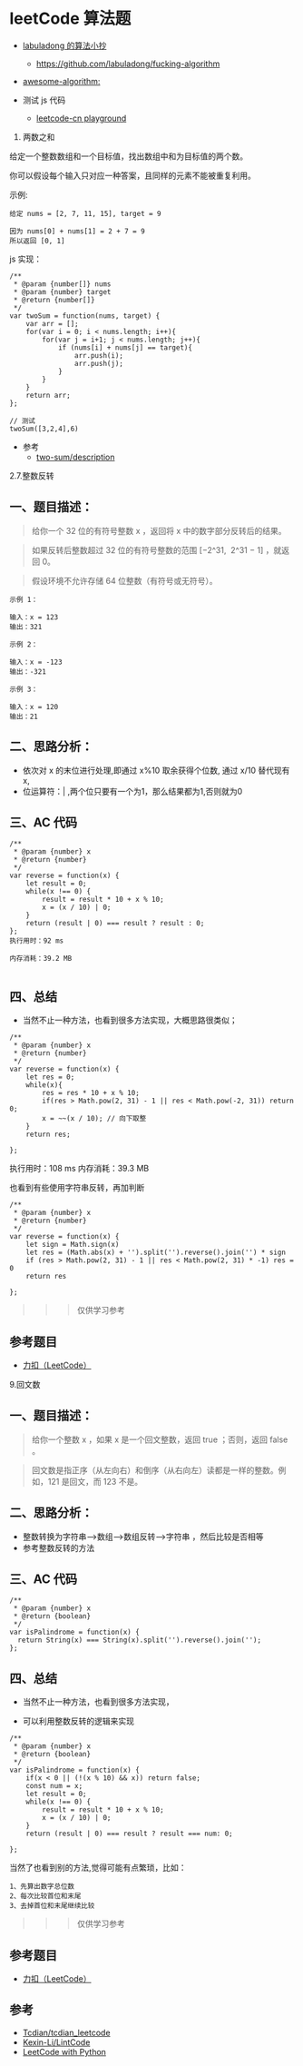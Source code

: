 #  leetCode 算法题

- [labuladong 的算法小抄](https://labuladong.gitbook.io/algo/)
  - https://github.com/labuladong/fucking-algorithm

- [awesome-algorithm: ](https://github.com/apachecn/awesome-algorithm)

- 测试 js 代码
  - [leetcode-cn playground](https://leetcode-cn.com/playground/new/empty)
  
1. 两数之和

给定一个整数数组和一个目标值，找出数组中和为目标值的两个数。

你可以假设每个输入只对应一种答案，且同样的元素不能被重复利用。

示例:

```
给定 nums = [2, 7, 11, 15], target = 9

因为 nums[0] + nums[1] = 2 + 7 = 9
所以返回 [0, 1]
```
js 实现：

```
/**
 * @param {number[]} nums
 * @param {number} target
 * @return {number[]}
 */
var twoSum = function(nums, target) {
    var arr = [];
    for(var i = 0; i < nums.length; i++){
        for(var j = i+1; j < nums.length; j++){
            if (nums[i] + nums[j] == target){
                arr.push(i);
                arr.push(j);
            }
        }
    }
    return arr;
};

// 测试 
twoSum([3,2,4],6)
```

- 参考
  - [two-sum/description](https://leetcode-cn.com/problems/two-sum/description/)
  
  

2.7.整数反转


## 一、题目描述：
>给你一个 32 位的有符号整数 x ，返回将 x 中的数字部分反转后的结果。

>如果反转后整数超过 32 位的有符号整数的范围 [−2^31,  2^31 − 1] ，就返回 0。

>假设环境不允许存储 64 位整数（有符号或无符号）。
 
```
示例 1：

输入：x = 123
输出：321

示例 2：

输入：x = -123
输出：-321

示例 3：

输入：x = 120
输出：21
```



## 二、思路分析：

- 依次对 x 的末位进行处理,即通过 x%10 取余获得个位数, 通过 x/10 替代现有 x,
- 位运算符：| ,两个位只要有一个为1，那么结果都为1,否则就为0


## 三、AC 代码


```
/**
 * @param {number} x
 * @return {number}
 */
var reverse = function(x) {
    let result = 0;
    while(x !== 0) {
        result = result * 10 + x % 10;
        x = (x / 10) | 0;
    }
    return (result | 0) === result ? result : 0;
};
执行用时：92 ms

内存消耗：39.2 MB


```

## 四、总结
- 当然不止一种方法，也看到很多方法实现，大概思路很类似；

```
/**
 * @param {number} x
 * @return {number}
 */
var reverse = function(x) {
    let res = 0;
    while(x){
        res = res * 10 + x % 10;
        if(res > Math.pow(2, 31) - 1 || res < Math.pow(-2, 31)) return 0;
        x = ~~(x / 10); // 向下取整
    }
    return res;

};
```

执行用时：108 ms
内存消耗：39.3 MB

也看到有些使用字符串反转，再加判断

```
/**
 * @param {number} x
 * @return {number}
 */
var reverse = function(x) {
    let sign = Math.sign(x)
    let res = (Math.abs(x) + '').split('').reverse().join('') * sign
    if (res > Math.pow(2, 31) - 1 || res < Math.pow(2, 31) * -1) res = 0
    return res

};
```


>>>仅供学习参考


## 

## 参考题目
- [力扣（LeetCode）](https://leetcode-cn.com/problems/reverse-integer)





9.回文数


## 一、题目描述：
>给你一个整数 x ，如果 x 是一个回文整数，返回 true ；否则，返回 false 。

>回文数是指正序（从左向右）和倒序（从右向左）读都是一样的整数。例如，121 是回文，而 123 不是。


## 二、思路分析：

- 整数转换为字符串-->数组-->数组反转-->字符串  ，然后比较是否相等
- 参考整数反转的方法


## 三、AC 代码


```
/**
 * @param {number} x
 * @return {boolean}
 */
var isPalindrome = function(x) {
  return String(x) === String(x).split('').reverse().join('');
};
```

## 四、总结
- 当然不止一种方法，也看到很多方法实现，

- 可以利用整数反转的逻辑来实现

```
/**
 * @param {number} x
 * @return {boolean}
 */
var isPalindrome = function(x) {
    if(x < 0 || (!(x % 10) && x)) return false;
    const num = x;
    let result = 0;
    while(x !== 0) {
        result = result * 10 + x % 10;
        x = (x / 10) | 0;
    }
    return (result | 0) === result ? result === num: 0;

};
```
当然了也看到别的方法,觉得可能有点繁琐，比如：

```
1、先算出数字总位数
2、每次比较首位和末尾
3、去掉首位和末尾继续比较
```

>>>仅供学习参考

## 参考题目
- [力扣（LeetCode）](https://leetcode-cn.com/problems/palindrome-number)










## 参考
- [Tcdian/tcdian_leetcode](https://github.com/Tcdian/tcdian_leetcode)
- [Kexin-Li/LintCode](https://github.com/Kexin-Li/LintCode)
- [LeetCode with Python](https://github.com/HuberTRoy/leetCode)
